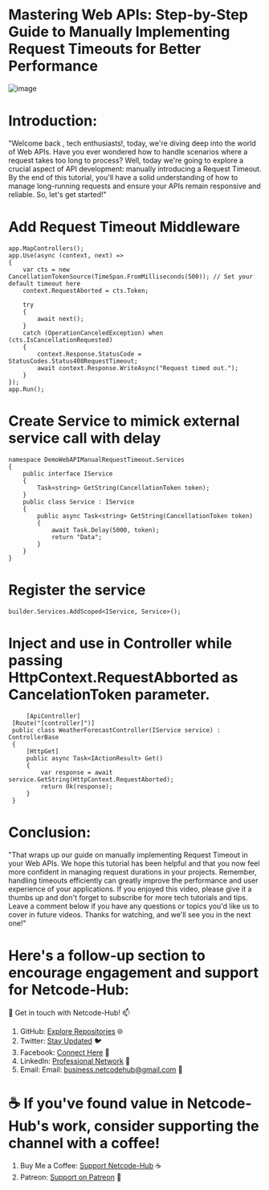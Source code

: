 # Mastering Web APIs: Step-by-Step Guide to Manually Implementing Request Timeouts for Better Performance
![image](https://github.com/Netcode-Hub/DemoWebAPIManualRequestTimeout/assets/110794348/ddaf788d-03d2-45e7-b9c0-1a303034a23c)

# Introduction:
"Welcome back , tech enthusiasts!, today, we're diving deep into the world of Web APIs. Have you ever wondered how to handle scenarios where a request takes too long to process? Well, today we're going to explore a crucial aspect of API development: manually introducing a Request Timeout. By the end of this tutorial, you'll have a solid understanding of how to manage long-running requests and ensure your APIs remain responsive and reliable. So, let's get started!"

# Add Request Timeout Middleware
    app.MapControllers();
    app.Use(async (context, next) =>
    {
        var cts = new CancellationTokenSource(TimeSpan.FromMilliseconds(500)); // Set your default timeout here
        context.RequestAborted = cts.Token;
    
        try
        {
            await next();
        }
        catch (OperationCanceledException) when (cts.IsCancellationRequested)
        {
            context.Response.StatusCode = StatusCodes.Status408RequestTimeout;
            await context.Response.WriteAsync("Request timed out.");
        }
    });
    app.Run();

# Create Service to mimick external service call with delay
    namespace DemoWebAPIManualRequestTimeout.Services
    {
        public interface IService
        {
            Task<string> GetString(CancellationToken token);
        }
        public class Service : IService
        {
            public async Task<string> GetString(CancellationToken token)
            {
                await Task.Delay(5000, token);
                return "Data";
            }
        }
    }

  # Register the service
    builder.Services.AddScoped<IService, Service>();

  # Inject and use in Controller while passing HttpContext.RequestAbborted as CancelationToken parameter.
         [ApiController]
     [Route("[controller]")]
     public class WeatherForecastController(IService service) : ControllerBase
     {
         [HttpGet]
         public async Task<IActionResult> Get()
         {
             var response = await service.GetString(HttpContext.RequestAborted);
             return Ok(response);
         }
     }
  
# Conclusion:
"That wraps up our guide on manually implementing Request Timeout in your Web APIs. We hope this tutorial has been helpful and that you now feel more confident in managing request durations in your projects. Remember, handling timeouts efficiently can greatly improve the performance and user experience of your applications. If you enjoyed this video, please give it a thumbs up and don't forget to subscribe for more tech tutorials and tips. Leave a comment below if you have any questions or topics you'd like us to cover in future videos. Thanks for watching, and we'll see you in the next one!"

# Here's a follow-up section to encourage engagement and support for Netcode-Hub:
🌟 Get in touch with Netcode-Hub! 📫
1. GitHub: [Explore Repositories](https://github.com/Netcode-Hub/Netcode-Hub) 🌐
2. Twitter: [Stay Updated](https://twitter.com/NetcodeHub) 🐦
3. Facebook: [Connect Here](https://web.facebook.com/NetcodeHub) 📘
4. LinkedIn: [Professional Network](https://www.linkedin.com/in/netcode-hub-90b188258/) 🔗
5. Email: Email: [business.netcodehub@gmail.com](mailto:business.netcodehub@gmail.com) 📧
   
# ☕️ If you've found value in Netcode-Hub's work, consider supporting the channel with a coffee!
1. Buy Me a Coffee: [Support Netcode-Hub](https://www.buymeacoffee.com/NetcodeHub) ☕️
2. Patreon: [Support on Patreon](https://patreon.com/user?u=113091185&utm_medium=unknown&utm_source=join_link&utm_campaign=creatorshare_creator&utm_content=copyLink) 🌟
